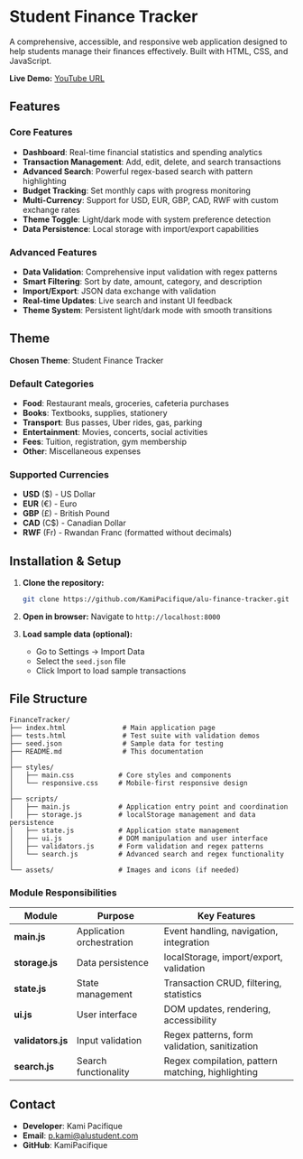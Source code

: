 #  Student Finance Tracker

A comprehensive, accessible, and responsive web application designed to help students manage their finances effectively. Built with HTML, CSS, and JavaScript.

 **Live Demo:** [YouTube URL](https://youtu.be/7yRMunOUaVU)

## Features

### Core Features
- **Dashboard**: Real-time financial statistics and spending analytics
- **Transaction Management**: Add, edit, delete, and search transactions
- **Advanced Search**: Powerful regex-based search with pattern highlighting
- **Budget Tracking**: Set monthly caps with progress monitoring
- **Multi-Currency**: Support for USD, EUR, GBP, CAD, RWF with custom exchange rates
- **Theme Toggle**: Light/dark mode with system preference detection
- **Data Persistence**: Local storage with import/export capabilities

### Advanced Features
- **Data Validation**: Comprehensive input validation with regex patterns
- **Smart Filtering**: Sort by date, amount, category, and description
- **Import/Export**: JSON data exchange with validation
- **Real-time Updates**: Live search and instant UI feedback
- **Theme System**: Persistent light/dark mode with smooth transitions

##  Theme

**Chosen Theme**: Student Finance Tracker

### Default Categories
- **Food**: Restaurant meals, groceries, cafeteria purchases
- **Books**: Textbooks, supplies, stationery
- **Transport**: Bus passes, Uber rides, gas, parking
- **Entertainment**: Movies, concerts, social activities
- **Fees**: Tuition, registration, gym membership
- **Other**: Miscellaneous expenses

### Supported Currencies
- **USD** ($) - US Dollar
- **EUR** (€) - Euro
- **GBP** (£) - British Pound
- **CAD** (C$) - Canadian Dollar
- **RWF** (Fr) - Rwandan Franc (formatted without decimals)

##  Installation & Setup

1. **Clone the repository:**
   ```bash
   git clone https://github.com/KamiPacifique/alu-finance-tracker.git
   ```

2. **Open in browser:**
   Navigate to `http://localhost:8000`

3. **Load sample data (optional):**
   - Go to Settings → Import Data
   - Select the `seed.json` file
   - Click Import to load sample transactions


##  File Structure

```
FinanceTracker/
├── index.html              # Main application page
├── tests.html              # Test suite with validation demos
├── seed.json               # Sample data for testing
├── README.md               # This documentation
│
├── styles/
│   ├── main.css           # Core styles and components
│   └── responsive.css     # Mobile-first responsive design
│
├── scripts/
│   ├── main.js            # Application entry point and coordination
│   ├── storage.js         # localStorage management and data persistence
│   ├── state.js           # Application state management
│   ├── ui.js              # DOM manipulation and user interface
│   ├── validators.js      # Form validation and regex patterns
│   └── search.js          # Advanced search and regex functionality
│
└── assets/                # Images and icons (if needed)
```

### Module Responsibilities

| Module | Purpose | Key Features |
|--------|---------|--------------|
| **main.js** | Application orchestration | Event handling, navigation, integration |
| **storage.js** | Data persistence | localStorage, import/export, validation |
| **state.js** | State management | Transaction CRUD, filtering, statistics |
| **ui.js** | User interface | DOM updates, rendering, accessibility |
| **validators.js** | Input validation | Regex patterns, form validation, sanitization |
| **search.js** | Search functionality | Regex compilation, pattern matching, highlighting |

##  Contact

- **Developer**: Kami Pacifique
- **Email**: p.kami@alustudent.com  
- **GitHub**: KamiPacifique

